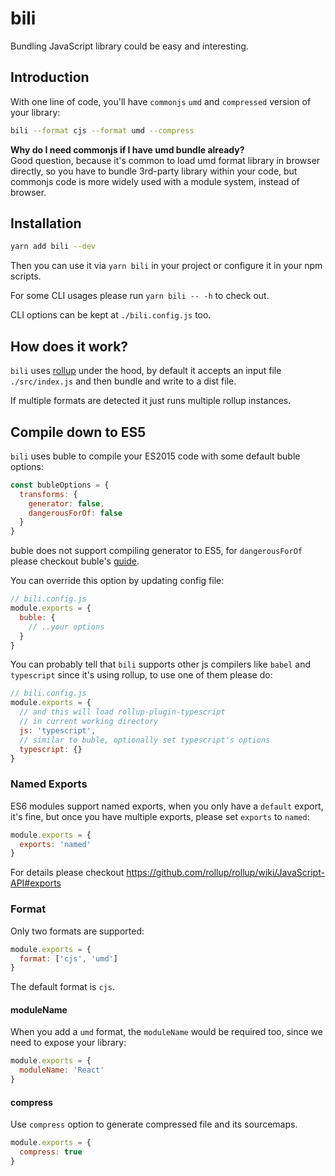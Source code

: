 # bili

Bundling JavaScript library could be easy and interesting.

## Introduction

With one line of code, you'll have `commonjs` `umd` and `compressed` version of your library:

```bash
bili --format cjs --format umd --compress
```

<p class="tip">
  <strong>Why do I need commonjs if I have umd bundle already?</strong><br>
  Good question, because it's common to load umd format library in browser directly, so you have to bundle 3rd-party library within your code, but commonjs code is more widely used with a module system, instead of browser.
</p>

## Installation

```bash
yarn add bili --dev
```

Then you can use it via `yarn bili` in your project or configure it in your npm scripts.

For some CLI usages please run `yarn bili -- -h` to check out.

CLI options can be kept at `./bili.config.js` too.

## How does it work?

`bili` uses [rollup](https://github.com/rollup/rollup) under the hood, by default it accepts an input file `./src/index.js` and then bundle and write to a dist file.

If multiple formats are detected it just runs multiple rollup instances.

## Compile down to ES5

`bili` uses buble to compile your ES2015 code with some default buble options:

```js
const bubleOptions = {
  transforms: {
    generator: false,
    dangerousForOf: false
  }
}
```

buble does not support compiling generator to ES5, for `dangerousForOf` please checkout buble's [guide](https://buble.surge.sh/guide/#dangerous-transforms).

You can override this option by updating config file:

```js
// bili.config.js
module.exports = {
  buble: {
    // ..your options
  }
}
```

You can probably tell that `bili` supports other js compilers like `babel` and `typescript` since it's using rollup, to use one of them please do:

```js
// bili.config.js
module.exports = {
  // and this will load rollup-plugin-typescript
  // in current working directory
  js: 'typescript',
  // similar to buble, optionally set typescript's options
  typescript: {}
}
```

### Named Exports

ES6 modules support named exports, when you only have a `default` export, it's fine, but once you have multiple exports, please set `exports` to `named`:

```js
module.exports = {
  exports: 'named'
}
```

For details please checkout https://github.com/rollup/rollup/wiki/JavaScript-API#exports

### Format

Only two formats are supported:

```js
module.exports = {
  format: ['cjs', 'umd']
}
```

The default format is `cjs`.

#### moduleName

When you add a `umd` format, the `moduleName` would be required too, since we need to expose your library:

```js
module.exports = {
  moduleName: 'React'
}
```

#### compress

Use `compress` option to generate compressed file and its sourcemaps.

```js
module.exports = {
  compress: true
}
```
